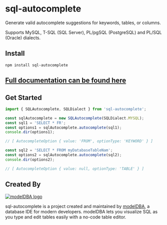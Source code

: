 # sql-autocomplete

Generate valid autocomplete suggestions for keywords, tables, or columns.

Supports MySQL, T-SQL (SQL Server), PL/pgSQL (PostgreSQL) and PL/SQL (Oracle) dialects.

## Install
```shell
npm install sql-autocomplete
```

## [Full documentation can be found here](https://modeldba.com/sql-autocomplete/docs/)

## Get Started

```typescript
import { SQLAutocomplete, SQLDialect } from 'sql-autocomplete';

const sqlAutocomplete = new SQLAutocomplete(SQLDialect.MYSQL);
const sql1 = 'SELECT * FR';
const options1 = sqlAutocomplete.autocomplete(sql1);
console.dir(options1);

// [ AutocompleteOption { value: 'FROM', optionType: 'KEYWORD' } ]

const sql2 = 'SELECT * FROM myDatabaseTableNam';
const options2 = sqlAutocomplete.autocomplete(sql2);
console.dir(options2);

// [ AutocompleteOption { value: null, optionType: 'TABLE' } ]
```

## Created By

[![modelDBA logo](https://modeldba.com/sql-autocomplete/modelDBA128x128.png "modelDBA")](https://modeldba.com)

sql-autocomplete is a project created and maintained by [modelDBA](https://modeldba.com), a database IDE for modern developers. 
modelDBA lets you visualize SQL as you type and edit tables easily with a no-code table editor.
